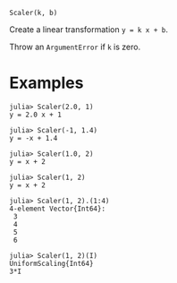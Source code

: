 ```
Scaler(k, b)
```

Create a linear transformation `y = k x + b`.

Throw an `ArgumentError` if `k` is zero.

# Examples

```jldoctest
julia> Scaler(2.0, 1)
y = 2.0 x + 1

julia> Scaler(-1, 1.4)
y = -x + 1.4

julia> Scaler(1.0, 2)
y = x + 2

julia> Scaler(1, 2)
y = x + 2

julia> Scaler(1, 2).(1:4)
4-element Vector{Int64}:
 3
 4
 5
 6

julia> Scaler(1, 2)(I)
UniformScaling{Int64}
3*I
```

